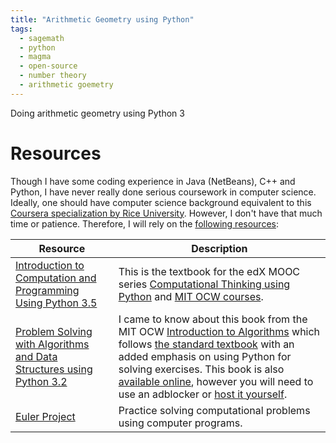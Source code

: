 ```yaml
---
title: "Arithmetic Geometry using Python"
tags:
  - sagemath
  - python
  - magma
  - open-source
  - number theory
  - arithmetic goemetry
---
```

Doing arithmetic geometry using Python 3

# Resources

Though I have some coding experience in Java (NetBeans), C++ and Python, I have never really done serious coursework in computer science. Ideally, one should have computer science background equivalent to this [Coursera specialization by Rice University](https://online.rice.edu/courses/computer-fundamentals/). However, I don't have that much time or patience. Therefore, I will rely on the [following resources](https://legacy.python.org/workshops/2002-02/papers/15/index.htm):

| Resource | Description |
| --------- | ----- |
| [Introduction to Computation and Programming Using Python 3.5](https://mitpress.mit.edu/books/introduction-computation-and-programming-using-python-second-edition) | This is the textbook for the edX MOOC series [Computational Thinking using Python](https://www.edx.org/xseries/mitx-computational-thinking-using-python) and [MIT OCW courses](https://github.com/guttag/Intro-to-Computation-and-Programming).|
| [Problem Solving with Algorithms and Data Structures using Python 3.2](https://fbeedle.com/our-books/10-problem-solving-with-algorithms-and-data-structures-using-python-2nd-ed-9781590282571.html) | I came to know about this book from the MIT OCW [Introduction to Algorithms](http://ocw.mit.edu/6-006F11) which follows [the standard textbook](https://mitpress.mit.edu/books/introduction-algorithms-third-edition) with an added emphasis on using Python for solving exercises. This book is also [available online](https://runestone.academy/runestone/books/published/pythonds/index.html), however you will need to use an adblocker or [host it yourself](https://github.com/RunestoneInteractive/pythonds).|
| [Euler Project](https://projecteuler.net/) |  Practice solving computational problems using computer programs. |

